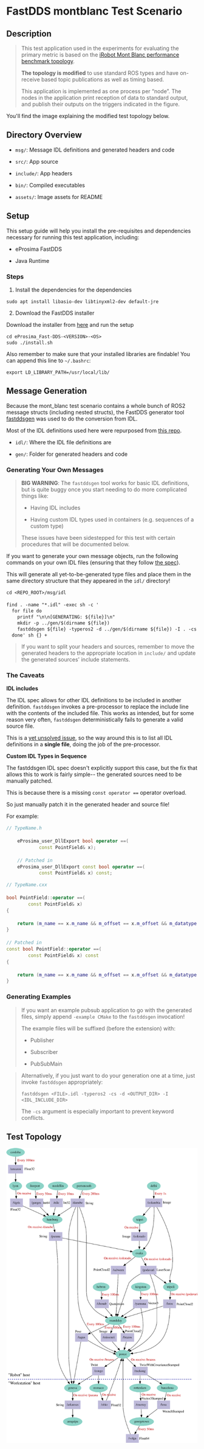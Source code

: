 # FastDDS montblanc Test Scenario

## Description

> This test application used in the experiments for evaluating the primary metric is based on the [iRobot Mont Blanc performance benchmark topology](https://github.com/irobot-ros/ros2-performance/blob/master/irobot_benchmark/topology/mont_blanc.pdf).
> 
> **The topology is modified** to use standard ROS types and have on-receive based topic publications as well as timing based.
> 
> This application is implemented as one process per “node”. The nodes in the application print reception of data to standard output, and publish their outputs on the triggers indicated in the figure.

You'll find the image explaining the modified test topology below.

## Directory Overview

- `msg/`: Message IDL definitions and generated headers and code

- `src/`: App source

- `include/`: App headers

- `bin/`: Compiled executables

- `assets/`: Image assets for README

## Setup

This setup guide will help you install the pre-requisites and dependencies necessary for running this test application, including:

- eProsima FastDDS

- Java Runtime

### Steps

1. Install the dependencies for the dependencies

```shell
sudo apt install libasio-dev libtinyxml2-dev default-jre
```

2. Download the FastDDS installer

Download the installer from [here](https://www.eprosima.com/index.php/products-all/eprosima-fast-dds) and run the setup

```shell
cd eProsima_Fast-DDS-<VERSION>-<OS>
sudo ./install.sh 
```

Also remember to make sure that your installed libraries are findable! You can append this line to `~/.bashrc`:

```shell
export LD_LIBRARY_PATH=/usr/local/lib/
```

## Message Generation

Because the mont_blanc test scenario contains a whole bunch of ROS2 message structs (including nested structs), the FastDDS generator tool [fastddsgen](https://fast-dds.docs.eprosima.com/en/latest/fastddsgen/usage/usage.html) was used to do the conversion from IDL.

Most of the IDL definitions used here were repurposed from [this repo](https://github.com/rticommunity/ros-data-types).

- `idl/`: Where the IDL file definitions are

- `gen/`: Folder for generated headers and code

### Generating Your Own Messages

> **BIG WARNING**: The `fastddsgen` tool works for basic IDL definitions, but is quite buggy once you start needing to do more complicated things like:
> 
> - Having IDL includes
> 
> - Having custom IDL types used in containers (e.g. sequences of a custom type)
> 
> These issues have been sidestepped for this test with certain procedures that will be documented below.

If you want to generate your own message objects, run the following commands on your own IDL files (ensuring that they follow [the spec](https://fast-dds.docs.eprosima.com/en/latest/fastddsgen/dataTypes/dataTypes.html)).

This will generate all yet-to-be-generated type files and place them in the same directory structure that they appeared in the `idl/` directory!

```shell
cd <REPO_ROOT>/msg/idl

find . -name "*.idl" -exec sh -c '
  for file do
    printf "\n\n[GENERATING: ${file}]\n"
    mkdir -p ../gen/$(dirname ${file})
    fastddsgen ${file} -typeros2 -d ../gen/$(dirname ${file}) -I . -cs
  done' sh {} +
```

>  If you want to split your headers and sources, remember to move the generated headers to the appropriate location in `include/` and update the generated sources' include statements.

### The Caveats

**IDL includes**

The IDL spec allows for other IDL definitions to be included in another definition. `fastddsgen` invokes a pre-processor to replace the include line with the contents of the included file. This works as intended, but for some reason very often, `fastddsgen` deterministically fails to generate a valid source file.

This is a [yet unsolved issue](https://github.com/eProsima/Fast-DDS-Gen/issues/97), so the way around this is to list all IDL definitions in a **single file**, doing the job of the pre-processor.

**Custom IDL Types in Sequence**

The fastddsgen IDL spec doesn't explicitly support this case, but the fix that allows this to work is fairly simple-- the generated sources need to be manually patched.

This is because there is a missing `const operator ==` operator overload.

So just manually patch it in the generated header and source file!

For example:

```cpp
// TypeName.h

    eProsima_user_DllExport bool operator ==(
            const PointField& x);

    // Patched in
    eProsima_user_DllExport const bool operator ==(
            const PointField& x) const;
```

```cpp
// TypeName.cxx

bool PointField::operator ==(
        const PointField& x)
{

    return (m_name == x.m_name && m_offset == x.m_offset && m_datatype == x.m_datatype && m_count == x.m_count);
}

// Patched in
const bool PointField::operator ==(
        const PointField& x) const
{

    return (m_name == x.m_name && m_offset == x.m_offset && m_datatype == x.m_datatype && m_count == x.m_count);
}
```

### Generating Examples

> If you want an example pubsub application to go with the generated files, simply append `-example CMake` to the `fastddsgen` invocation!
> 
> The example files will be suffixed (before the extension) with:
> 
> - Publisher
> 
> - Subscriber
> 
> - PubSubMain

> Alternatively, if you just want to do your generation one at a time, just invoke `fastddsgen` appropriately:
> 
> ```shell
> fastddsgen <FILE>.idl -typeros2 -cs -d <OUTPUT_DIR> -I <IDL_INCLUDE_DIR>
> ```
> 
> The `-cs` argument is especially important to prevent keyword conflicts.

## Test Topology

![](assets/test_topology.png)
